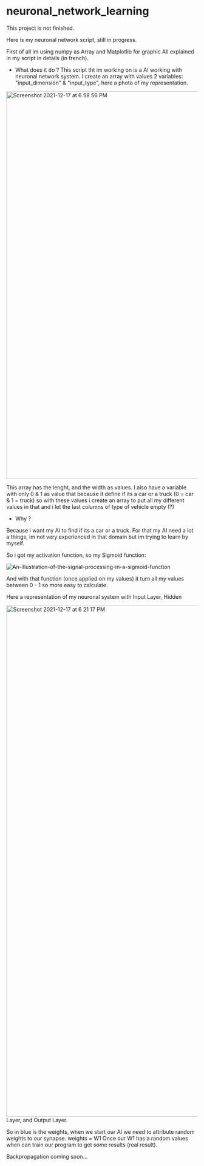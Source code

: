 # neuronal_network_learning

This project is not finished.

Here is my neuronal network script, still in progress.

First of all im using numpy as Array and Matplotlib for graphic
All explained in my script in details (in french).

- What does it do ?
This script tht im working on is a AI working with neuronal network system.
I create an array with values 2 variables: "input_dimension" & "input_type", here a photo of my representation.

<img width="1020" alt="Screenshot 2021-12-17 at 6 58 56 PM" src="https://user-images.githubusercontent.com/96392276/146874888-41b16170-4be0-46a6-b7e4-842016dc1683.png">

This array has the lenght, and the width as values.
I also have a variable with only 0 & 1 as value that because it define if its a car or a truck (0 = car & 1 = truck)
so with these values i create an array to put all my different values in that and i let the last columns of type of vehicle empty (?)

- Why ?

Because i want my AI to find if its a car or a truck.
For that my AI need a lot a things, im not very experienced in that domain but im trying to learn by myself.

So i got my activation function, so my Sigmoid function:

![An-illustration-of-the-signal-processing-in-a-sigmoid-function](https://user-images.githubusercontent.com/96392276/146875419-a29bc746-17c1-451c-be00-ab22b46d8a45.png)

And with that function (once applied on my values) it turn all my values between 0 - 1 so more easy to calculate.

Here a representation of my neuronal system with Input Layer, Hidden 

<img width="1346" alt="Screenshot 2021-12-17 at 6 21 17 PM" src="https://user-images.githubusercontent.com/96392276/146875600-38bb4795-fb36-4569-a313-fb65589df115.png">
Layer, and Output Layer.

So in blue is the weights, when we start our AI we need to attribute random weights to our synapse. 
weights = W1
Once our W1 has a random values when can train our program to get some results (real result).

Backpropagation coming soon...
